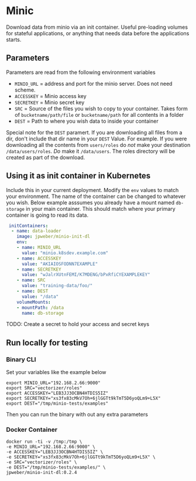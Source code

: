 # Minic

Download data from minio via an init container. Useful pre-loading volumes for stateful applications, or anything that needs data before the applications starts.

## Parameters

Parameters are read from the following environment variables  

- `MINIO_URL` = address and port for the minio server. Does not need scheme.  
- `ACCESSKEY` = Minio access key  
- `SECRETKEY` = Minio secret key  
- `SRC` = Source of the files you wish to copy to your container. Takes form of `bucketname/path/file` or `bucketname/path` for all contents in a folder  
- `DEST` = Path to where you wish data to inside your container  

Special note for the `DEST` paramert. If you are downloading all files from a dir, don't include that dir name in your `DEST` Value. For example. If you were downloading all the contents from `users/roles` do _not_ make your destination `/data/users/roles`. *Do* make it `/data/users`. The roles directory will be created as part of the download.

## Using it as init container in Kubernetes

Include this in your current deployment. Modify the `env` values to match your environment.  The name of the container can be changed to whatever you wish. Below example asssumes you already have a mount named `db-storage` in your main container. This should match where your primary container is going to read its data.

``` yaml
 initContainers:
  - name: data-loader
    image: jpweber/minio-init-dl
    env:
    - name: MINIO_URL
      value: "minio.k8sdev.example.com"
    - name: ACCESSKEY
      value: "AKIAIOSFODNN7EXAMPLE"
    - name: SECRETKEY
      value: "wJalrXUtnFEMI/K7MDENG/bPxRfiCYEXAMPLEKEY"
    - name: SRC
      value: "training-data/foo/"
    - name: DEST
      value: "/data"
    volumeMounts:
    - mountPath: /data
      name: db-storage
```

TODO:
Create a secret to hold your access and secret keys

## Run locally for testing

### Binary CLI

Set your variables like the example below

``` shell
export MINIO_URL="192.168.2.66:9000"
export SRC="vectorizer/roles"
export ACCESSKEY="LEB3JJ3OCBN4HTDIS5IZ"
export SECRETKEY="xs3fx83cMkV7Oh+6jlGGTt9kTmT5D6yoQLm9+L5X"
export DEST="/tmp/minio-tests/examples"
```

Then you can run the binary with out any extra parameters

### Docker Container

``` shell
docker run -ti -v /tmp:/tmp \
-e MINIO_URL="192.168.2.66:9000" \
-e ACCESSKEY="LEB3JJ3OCBN4HTDIS5IZ" \
-e SECRETKEY="xs3fx83cMkV7Oh+6jlGGTt9kTmT5D6yoQLm9+L5X" \
-e SRC="vectorizer/roles" \
-e DEST="/tmp/minio-tests/examples/" \
jpweber/minio-init-dl:0.2.4
```